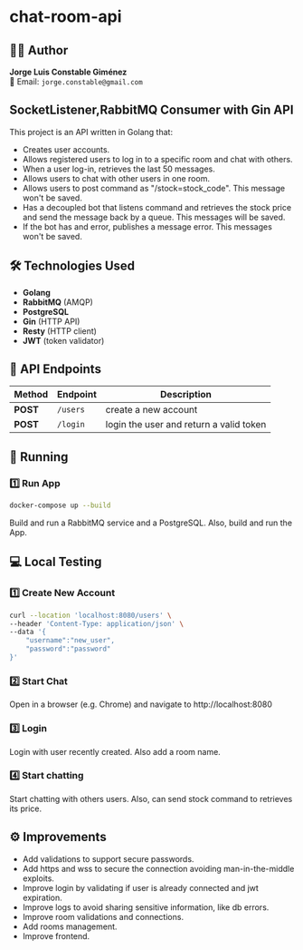 # chat-room-api

## 👨‍💻 Author

**Jorge Luis Constable Giménez**  
📧 Email: `jorge.constable@gmail.com`

## SocketListener,RabbitMQ Consumer with Gin API

This project is an API written in Golang that:

- Creates user accounts.
- Allows registered users to log in to a specific room and chat with others.
- When a user log-in, retrieves the last 50 messages.
- Allows users to chat with other users in one room.
- Allows users to post command as "/stock=stock_code". This message won't be saved.
- Has a decoupled bot that listens command and retrieves the stock price and send the message back by a queue. This messages will be saved.
- If the bot has and error, publishes a message error. This messages won't be saved.

## 🛠️ Technologies Used

- **Golang**
- **RabbitMQ** (AMQP)
- **PostgreSQL**
- **Gin** (HTTP API)
- **Resty** (HTTP client)
- **JWT** (token validator)

## 📡 API Endpoints

| Method   | Endpoint | Description                             |
|----------|----------|-----------------------------------------|
| **POST** | `/users` | create a new account                    |
| **POST** | `/login` | login the user and return a valid token |

## 🚀 Running

### 1️⃣ **Run App**

```sh
docker-compose up --build  
```
Build and run a RabbitMQ service and a PostgreSQL. Also, build and run the App.


## 💻 Local Testing

### 1️⃣ **Create New Account**

```sh
curl --location 'localhost:8080/users' \
--header 'Content-Type: application/json' \
--data '{
    "username":"new_user",
    "password":"password"
}'
```

### 2️⃣ **Start Chat**

Open in a browser (e.g. Chrome) and navigate to http://localhost:8080

### 3️⃣ **Login**

Login with user recently created. Also add a room name.

### 4️⃣ **Start chatting**

Start chatting with others users. Also, can send stock command to retrieves its price.

## ⚙️ Improvements
- Add validations to support secure passwords.
- Add https and wss to secure the connection avoiding man-in-the-middle exploits.
- Improve login by validating if user is already connected and jwt expiration.
- Improve logs to avoid sharing sensitive information, like db errors.
- Improve room validations and connections.
- Add rooms management.
- Improve frontend.